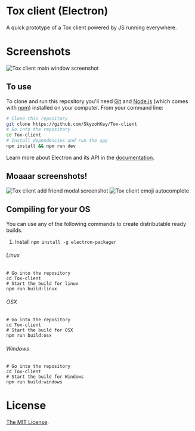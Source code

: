 # Tox client (Electron)
A quick prototype of a Tox client powered by JS running everywhere.

# Screenshots
![Tox client main window screenshot](http://i.imgur.com/y0Jea5J.png)

## To use

To clone and run this repository you'll need [Git](https://git-scm.com) and [Node.js](https://nodejs.org/en/download/) (which comes with [npm](http://npmjs.com)) installed on your computer. From your command line:

```bash
# Clone this repository
git clone https://github.com/SkyzohKey/Tox-client
# Go into the repository
cd Tox-client
# Install dependencies and run the app
npm install && npm run dev
```

Learn more about Electron and its API in the [documentation](http://electron.atom.io/docs/latest).

## Moaaar screenshots!
![Tox client add friend modal screenshot](http://i.imgur.com/csbDNWd.png)
![Tox client emoji autocomplete](http://i.imgur.com/fcOYraP.png)

## Compiling for your OS
You can use any of the following commands to create distributable ready builds.

1. Install `npm install -g electron-packager`

###### Linux
```shell
# Go into the repository
cd Tox-client
# Start the build for linux
npm run build:linux
```

###### OSX
```shell
# Go into the repository
cd Tox-client
# Start the build for OSX
npm run build:osx
```

###### Windows
```shell
# Go into the repository
cd Tox-client
# Start the build for Windows
npm run build:windows
```

# License
[The MIT License](LICENSE.md).
